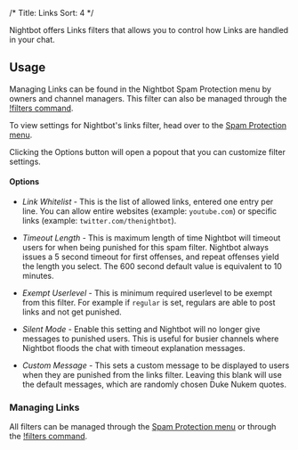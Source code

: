/*
Title: Links
Sort: 4
*/

Nightbot offers Links filters that allows you to control how Links are handled in your chat.

## Usage

Managing Links can be found in the Nightbot Spam Protection menu by owners and channel managers. This filter can also be managed through the [!filters command](https://docs.nightbot.tv/commands/filters).  

To view settings for Nightbot's links filter, head over to the [Spam Protection menu](https://beta.nightbot.tv/spam_protection). 

Clicking the Options button will open a popout that you can customize filter settings.

#### Options

- *Link Whitelist* - This is the list of allowed links, entered one entry per line. You can allow entire websites (example: `youtube.com`) or specific links (example: `twitter.com/thenightbot`).

- *Timeout Length* - This is maximum length of time Nightbot will timeout users for when being punished for this spam filter. Nightbot always issues a 5 second timeout for first offenses, and repeat offenses yield the length you select. The 600 second default value is equivalent to 10 minutes.

- *Exempt Userlevel* - This is minimum required userlevel to be exempt from this filter. For example if `regular` is set, regulars are able to post links and not get punished. 

- *Silent Mode* - Enable this setting and Nightbot will no longer give messages to punished users. This is useful for busier channels where Nightbot floods the chat with timeout explanation messages.

- *Custom Message* - This sets a custom message to be displayed to users when they are punished from the links filter. Leaving this blank will use the default messages, which are randomly chosen Duke Nukem quotes.

### Managing Links

All filters can be managed through the [Spam Protection menu](https://beta.nightbot.tv/spam_protection) or through the [!filters command](https://docs.nightbot.tv/commands/filters).